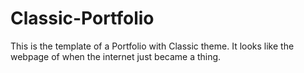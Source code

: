 # Classic-Portfolio

This is the template of a Portfolio with Classic theme. It looks like the webpage of when the internet just became a thing.

